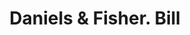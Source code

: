---
doi: 10.7916/D8V70WKK
date_other: '1890'
date_other_textual: 1890-1899
form: printed ephemera
genre:
- Invoices
name:
- Daniels & Fisher
object_in_context_url: https://biggert.cul.columbia.edu/items/view/ave_biggert_00044
subject_hierarchical_geographic:
- Denver, Colorado, United States
subject_name:
- Daniels & Fisher
title: Daniels & Fisher. Bill
sort_title: Daniels & Fisher. Bill
call_number: ave_biggert_00044
coordinates:
- 39.761944444444445,-104.88111111111111
pid: ave_biggert_00044
identifiers: ave_biggert_00044
thumbnail: https://derivativo-3.library.columbia.edu/iiif/2/ldpd:343064/full/!256,256/0/native.jpg
permalink: /biggert/ave_biggert_00044/
layout: iiif-image-page
---